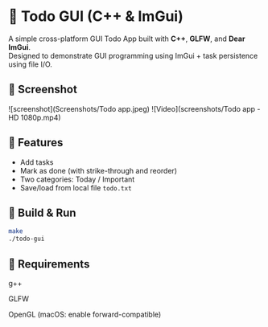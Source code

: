 # 📝 Todo GUI (C++ & ImGui)

A simple cross-platform GUI Todo App built with **C++**, **GLFW**, and **Dear ImGui**.  
Designed to demonstrate GUI programming using ImGui + task persistence using file I/O.

## 📸 Screenshot

![screenshot](Screenshots/Todo app.jpeg)
![Video](screenshots/Todo app - HD 1080p.mp4)

## 🎯 Features

- Add tasks
- Mark as done (with strike-through and reorder)
- Two categories: Today / Important
- Save/load from local file `todo.txt`

## 🚀 Build & Run

```bash
make
./todo-gui
```

## 🔧 Requirements
g++

GLFW

OpenGL (macOS: enable forward-compatible)

